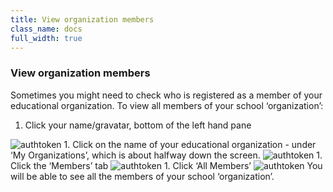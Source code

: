 ```yaml
---
title: View organization members
class_name: docs
full_width: true
---
```


### View organization members
Sometimes you might need to check who is registered as a member of your educational organization. To view all members of your school ‘organization’:

1. Click your name/gravatar, bottom of the left hand pane
<img alt="authtoken" src="/img/docs/class_administration/profilepic.png" class="simple"/>
1. Click on the name of your  educational organization - under ‘My Organizations’, which is about halfway down the screen. 
<img alt="authtoken" src="/img/docs/class_administration/addteachers/myschoolorg.png" class="simple"/>
1. Click the ‘Members’ tab 
<img alt="authtoken" src="/img/docs/manage_organization/memberstab.png" class="simple"/>
1. Click ‘All Members’
<img alt="authtoken" src="/img/docs/manage_organization/members.png" class="simple"/>
You will be able to see all the members of your school ‘organization’.
